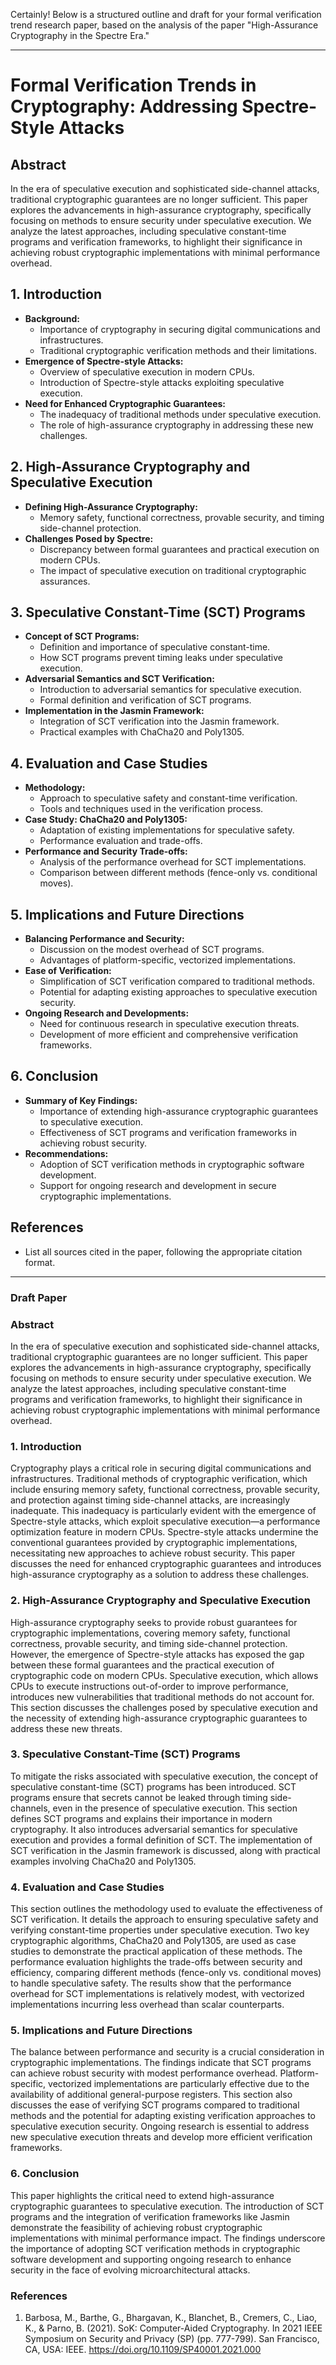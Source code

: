 Certainly! Below is a structured outline and draft for your formal verification trend research paper, based on the analysis of the paper "High-Assurance Cryptography in the Spectre Era."

---

# Formal Verification Trends in Cryptography: Addressing Spectre-Style Attacks

## Abstract
In the era of speculative execution and sophisticated side-channel attacks, traditional cryptographic guarantees are no longer sufficient. This paper explores the advancements in high-assurance cryptography, specifically focusing on methods to ensure security under speculative execution. We analyze the latest approaches, including speculative constant-time programs and verification frameworks, to highlight their significance in achieving robust cryptographic implementations with minimal performance overhead.

## 1. Introduction
- **Background:**
  - Importance of cryptography in securing digital communications and infrastructures.
  - Traditional cryptographic verification methods and their limitations.
- **Emergence of Spectre-style Attacks:**
  - Overview of speculative execution in modern CPUs.
  - Introduction of Spectre-style attacks exploiting speculative execution.
- **Need for Enhanced Cryptographic Guarantees:**
  - The inadequacy of traditional methods under speculative execution.
  - The role of high-assurance cryptography in addressing these new challenges.

## 2. High-Assurance Cryptography and Speculative Execution
- **Defining High-Assurance Cryptography:**
  - Memory safety, functional correctness, provable security, and timing side-channel protection.
- **Challenges Posed by Spectre:**
  - Discrepancy between formal guarantees and practical execution on modern CPUs.
  - The impact of speculative execution on traditional cryptographic assurances.

## 3. Speculative Constant-Time (SCT) Programs
- **Concept of SCT Programs:**
  - Definition and importance of speculative constant-time.
  - How SCT programs prevent timing leaks under speculative execution.
- **Adversarial Semantics and SCT Verification:**
  - Introduction to adversarial semantics for speculative execution.
  - Formal definition and verification of SCT programs.
- **Implementation in the Jasmin Framework:**
  - Integration of SCT verification into the Jasmin framework.
  - Practical examples with ChaCha20 and Poly1305.

## 4. Evaluation and Case Studies
- **Methodology:**
  - Approach to speculative safety and constant-time verification.
  - Tools and techniques used in the verification process.
- **Case Study: ChaCha20 and Poly1305:**
  - Adaptation of existing implementations for speculative safety.
  - Performance evaluation and trade-offs.
- **Performance and Security Trade-offs:**
  - Analysis of the performance overhead for SCT implementations.
  - Comparison between different methods (fence-only vs. conditional moves).

## 5. Implications and Future Directions
- **Balancing Performance and Security:**
  - Discussion on the modest overhead of SCT programs.
  - Advantages of platform-specific, vectorized implementations.
- **Ease of Verification:**
  - Simplification of SCT verification compared to traditional methods.
  - Potential for adapting existing approaches to speculative execution security.
- **Ongoing Research and Developments:**
  - Need for continuous research in speculative execution threats.
  - Development of more efficient and comprehensive verification frameworks.

## 6. Conclusion
- **Summary of Key Findings:**
  - Importance of extending high-assurance cryptographic guarantees to speculative execution.
  - Effectiveness of SCT programs and verification frameworks in achieving robust security.
- **Recommendations:**
  - Adoption of SCT verification methods in cryptographic software development.
  - Support for ongoing research and development in secure cryptographic implementations.

## References
- List all sources cited in the paper, following the appropriate citation format.

---

### Draft Paper

### Abstract

In the era of speculative execution and sophisticated side-channel attacks, traditional cryptographic guarantees are no longer sufficient. This paper explores the advancements in high-assurance cryptography, specifically focusing on methods to ensure security under speculative execution. We analyze the latest approaches, including speculative constant-time programs and verification frameworks, to highlight their significance in achieving robust cryptographic implementations with minimal performance overhead.

### 1. Introduction

Cryptography plays a critical role in securing digital communications and infrastructures. Traditional methods of cryptographic verification, which include ensuring memory safety, functional correctness, provable security, and protection against timing side-channel attacks, are increasingly inadequate. This inadequacy is particularly evident with the emergence of Spectre-style attacks, which exploit speculative execution—a performance optimization feature in modern CPUs. Spectre-style attacks undermine the conventional guarantees provided by cryptographic implementations, necessitating new approaches to achieve robust security. This paper discusses the need for enhanced cryptographic guarantees and introduces high-assurance cryptography as a solution to address these challenges.

### 2. High-Assurance Cryptography and Speculative Execution

High-assurance cryptography seeks to provide robust guarantees for cryptographic implementations, covering memory safety, functional correctness, provable security, and timing side-channel protection. However, the emergence of Spectre-style attacks has exposed the gap between these formal guarantees and the practical execution of cryptographic code on modern CPUs. Speculative execution, which allows CPUs to execute instructions out-of-order to improve performance, introduces new vulnerabilities that traditional methods do not account for. This section discusses the challenges posed by speculative execution and the necessity of extending high-assurance cryptographic guarantees to address these new threats.

### 3. Speculative Constant-Time (SCT) Programs

To mitigate the risks associated with speculative execution, the concept of speculative constant-time (SCT) programs has been introduced. SCT programs ensure that secrets cannot be leaked through timing side-channels, even in the presence of speculative execution. This section defines SCT programs and explains their importance in modern cryptography. It also introduces adversarial semantics for speculative execution and provides a formal definition of SCT. The implementation of SCT verification in the Jasmin framework is discussed, along with practical examples involving ChaCha20 and Poly1305.

### 4. Evaluation and Case Studies

This section outlines the methodology used to evaluate the effectiveness of SCT verification. It details the approach to ensuring speculative safety and verifying constant-time properties under speculative execution. Two key cryptographic algorithms, ChaCha20 and Poly1305, are used as case studies to demonstrate the practical application of these methods. The performance evaluation highlights the trade-offs between security and efficiency, comparing different methods (fence-only vs. conditional moves) to handle speculative safety. The results show that the performance overhead for SCT implementations is relatively modest, with vectorized implementations incurring less overhead than scalar counterparts.

### 5. Implications and Future Directions

The balance between performance and security is a crucial consideration in cryptographic implementations. The findings indicate that SCT programs can achieve robust security with modest performance overhead. Platform-specific, vectorized implementations are particularly effective due to the availability of additional general-purpose registers. This section also discusses the ease of verifying SCT programs compared to traditional methods and the potential for adapting existing verification approaches to speculative execution security. Ongoing research is essential to address new speculative execution threats and develop more efficient verification frameworks.

### 6. Conclusion

This paper highlights the critical need to extend high-assurance cryptographic guarantees to speculative execution. The introduction of SCT programs and the integration of verification frameworks like Jasmin demonstrate the feasibility of achieving robust cryptographic implementations with minimal performance impact. The findings underscore the importance of adopting SCT verification methods in cryptographic software development and supporting ongoing research to enhance security in the face of evolving microarchitectural attacks.

### References

1. Barbosa, M., Barthe, G., Bhargavan, K., Blanchet, B., Cremers, C., Liao, K., & Parno, B. (2021). SoK: Computer-Aided Cryptography. In 2021 IEEE Symposium on Security and Privacy (SP) (pp. 777-799). San Francisco, CA, USA: IEEE. https://doi.org/10.1109/SP40001.2021.000